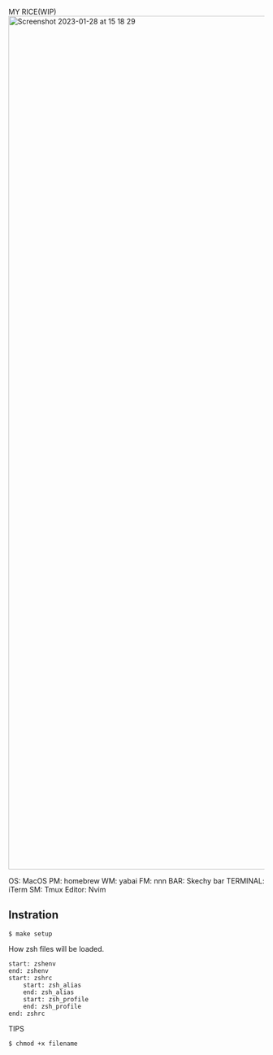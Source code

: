 MY RICE(WIP)
<img width="1680" alt="Screenshot 2023-01-28 at 15 18 29" src="https://user-images.githubusercontent.com/20104403/215241640-36121c02-ef23-4ee0-b8d8-66d69272a3f9.png">


OS: MacOS
PM: homebrew
WM: yabai
FM: nnn
BAR: Skechy bar
TERMINAL: iTerm
SM: Tmux
Editor: Nvim

## Instration
```
$ make setup
```


How zsh files will be loaded.
```
start: zshenv
end: zshenv
start: zshrc
    start: zsh_alias
    end: zsh_alias
    start: zsh_profile
    end: zsh_profile
end: zshrc
```


TIPS
```
$ chmod +x filename
```
